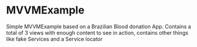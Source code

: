 # MVVMExample
Simple MVVMExample based on a Brazilian Blood donation App.
Contains a total of 3 views with enough content to see in action, contains other things like fake Services and a Service locator
